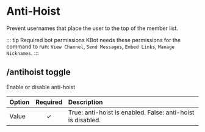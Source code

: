 # Anti-Hoist <Badge type='tip' text='Slash' />

Prevent usernames that place the user to the top of the member list.

::: tip Required bot permissions
KBot needs these permissions for the command to run: `View Channel`, `Send Messages`, `Embed Links`, `Manage Nicknames`.
:::

## /antihoist toggle

Enable or disable anti-hoist

| Option | Required | Description                                                 |
|--------|:--------:|:------------------------------------------------------------|
| Value  |    ✓     | True: anti-hoist is enabled. False: anti-hoist is disabled. |
